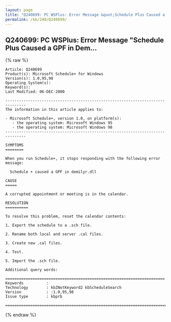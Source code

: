 ```yaml
---
layout: page
title: "Q240699: PC WSPlus: Error Message &quot;Schedule Plus Caused a GPF in Dem..."
permalink: /kb/240/Q240699/
---
```


## Q240699: PC WSPlus: Error Message &quot;Schedule Plus Caused a GPF in Dem...

{% raw %}

	Article: Q240699
	Product(s): Microsoft Schedule+ for Windows
	Version(s): 1.0,95,98
	Operating System(s): 
	Keyword(s): 
	Last Modified: 06-DEC-2000
	
	-------------------------------------------------------------------------------
	The information in this article applies to:
	
	- Microsoft Schedule+, version 1.0, on platform(s):
	   - the operating system: Microsoft Windows 95 
	   - the operating system: Microsoft Windows 98 
	-------------------------------------------------------------------------------
	
	SYMPTOMS
	========
	
	When you run Schedule+, it stops responding with the following error message:
	
	  Schedule + caused a GPF in demilyr.dll
	
	CAUSE
	=====
	
	A corrupted appointment or meeting is in the calendar.
	
	RESOLUTION
	==========
	
	To resolve this problem, reset the calendar contents:
	
	1. Export the schedule to a .sch file.
	
	2. Rename both local and server .cal files.
	
	3. Create new .cal files.
	
	4. Test.
	
	5. Import the .sch file.
	
	Additional query words:
	
	======================================================================
	Keywords          :  
	Technology        : kbZNotKeyword2 kbScheduleSearch
	Version           : :1.0,95,98
	Issue type        : kbprb
	
	=============================================================================
	

{% endraw %}
